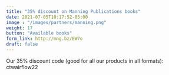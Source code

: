 ```yaml
---
title: "35% discount on Manning Publications books"
date: 2021-07-05T10:17:52-05:00
image : "/images/partners/manning.png"
weight: 17
button: "Available books"
form_link: http://mng.bz/EW7o
draft: false
---
```


Our 35% discount code (good for all our products in all formats): ctwairflow22